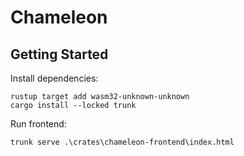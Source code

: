 # Chameleon

## Getting Started

Install dependencies:

```terminal
rustup target add wasm32-unknown-unknown
cargo install --locked trunk
```

Run frontend:

```terminal
trunk serve .\crates\chameleon-frontend\index.html
```
